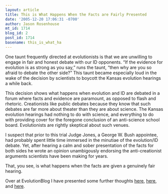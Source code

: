 ```yaml
---
layout: article
title: This is What Happens When the Facts are Fairly Presented
date: '2005-12-20 17:06:31 -0700'
author: Jason Rosenhouse
mt_id: 1714
blog_id: 2
post_id: 1714
basename: this_is_what_ha
---
```

<p>One taunt frequently directed at evolutionists is that we are unwilling to engage in fair and honest debate with our ID opponents.  &ldquo;If the evidence for evolution is as strong as you say,&rdquo; runs the taunt, &ldquo;then why are you so afraid to debate the other side?&rdquo;  This taunt became especially loud in the wake of the decision by scientists to boycott the Kansas evolution hearings a while back.</p>

<p>This decision shows what happens when evolution and ID are debated in a forum where facts and evidence are paramount, as opposed to flash and rhetoric.  Creationists like public debates because they know that such debates are far more about theater than they are about science.  The Kansas evolution hearings had nothing to do with science, and everything to do with providing cover for the foregone conclusion of an anti-science school board.  Evolutionists are rightly skeptical about such venues.</p>

<p>I suspect that prior to this trial Judge Jones, a George W. Bush appointee, had probably spent little time immersed in the minutiae of the evolution/ID debate.  Yet, after hearing a calm and sober presentation of the facts for both sides he wrote an opinion unambigously endorsing the anti-creationist arguments scientists have been making for years.</p>

<p>That, you see, is what happens when the facts are given a genuinely fair hearing.  </p>

<p>Over at EvolutionBlog I have presented some further thoughts <a href=http://evolutionblog.blogspot.com/2005/12/tidbits-from-decision-part-two.html>here</a>, <a href=http://evolutionblog.blogspot.com/2005/12/tidbits-from-decision-part-one.html>here</a>, and <a href=http://evolutionblog.blogspot.com/2005/12/victory.html>here</a>.</p>  

